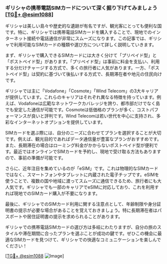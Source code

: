 ### ギリシャの携帯電話SIMカードについて深く掘り下げてみましょう[[TG💪+ @esim1088](https://t.me/s/esim1088)]

ギリシャは美しい島々や歴史的な遺跡が有名ですが、観光客にとっても便利な国です。特に、ギリシャでは携帯電話SIMカードを購入することで、現地でのインターネット接続や電話通信が非常にスムーズになります。この記事では、ギリシャで利用可能なSIMカードの種類や選び方について詳しく説明していきます。

まず、ギリシャで購入できるSIMカードには大きく分けて「プリペイド型」と「ポストペイド型」があります。「プリペイド型」は事前に料金を支払い、利用する分だけチャージする方式で、多くの旅行者に人気があります。一方、「ポストペイド型」は契約に基づいて後払いする方式で、長期滞在者や地元の住民向けです。

ギリシャでは主に「Vodafone」「Cosmote」「Wind Telecom」の3大キャリアが提供しています。これらのキャリアはそれぞれ異なる特徴を持っています。例えば、Vodafoneは広範なネットワークカバレッジを誇り、都市部だけでなく島でも安定した通信が可能です。Cosmoteは低価格のプランが多く、コストパフォーマンスが良いと評判です。Wind Telecomは若い世代を中心に支持され、多彩なインターネットオプションを提供しています。

SIMカードを選ぶ際には、自分のニーズに合わせてプランを選択することが大切です。例えば、観光目的であればデータ通信量が豊富なプランがおすすめです。また、長期滞在の場合はローミング料金がかからないポストペイド型が便利です。最近ではオンラインでSIMカードを予約し、現地で受け取る方法もありますので、事前の準備が可能です。

さらに、近年注目を集めているのが「eSIM」です。これは物理的なSIMカードではなく、スマートフォンやタブレットに内蔵された電子チップです。eSIMを使うことで、複数の国や地域に渡ってスムーズに通信できるため、旅行者にも大人気です。ギリシャでも一部のキャリアでeSIMに対応しており、これを利用すれば現地でのSIMカード購入が不要になります。

最後に、ギリシャでのSIMカード利用に関する注意点として、年齢制限や身分証明書の提示が必要な場合があることを覚えておきましょう。特に長期滞在者はパスポートや居住証明書の提示を求められることがあります。

ギリシャでの携帯電話SIMカードの選び方は多岐にわたりますが、自分の旅のスタイルや滞在期間に合ったプランを選ぶことが成功の鍵です。ぜひこの機会に最適なSIMカードを見つけて、ギリシャでの快適なコミュニケーションを楽しんでください！

[[TG💪+ @esim1088](https://t.me/s/esim1088) ![Image](https://i.postimg.cc/Y0z9fWf4/image.png)]